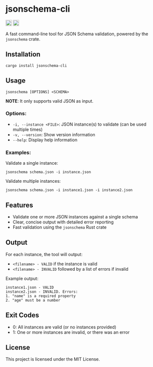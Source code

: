# jsonschema-cli

[<img alt="crates.io" src="https://img.shields.io/crates/v/jsonschema-cli.svg?style=flat-square&color=fc8d62&logo=rust" height="20">](https://crates.io/crates/jsonschema-cli)
[<img alt="docs.rs" src="https://img.shields.io/badge/docs.rs-jsonschema-cli?style=flat-square&labelColor=555555&logo=docs.rs" height="20">](https://docs.rs/jsonschema-cli)

A fast command-line tool for JSON Schema validation, powered by the `jsonschema` crate.

## Installation

```
cargo install jsonschema-cli
```

## Usage

```
jsonschema [OPTIONS] <SCHEMA>
```

**NOTE**: It only supports valid JSON as input.

### Options:

- `-i, --instance <FILE>`: JSON instance(s) to validate (can be used multiple times)
- `-v, --version`: Show version information
- `--help`: Display help information

### Examples:

Validate a single instance:
```
jsonschema schema.json -i instance.json
```

Validate multiple instances:
```
jsonschema schema.json -i instance1.json -i instance2.json
```

## Features

- Validate one or more JSON instances against a single schema
- Clear, concise output with detailed error reporting
- Fast validation using the `jsonschema` Rust crate

## Output

For each instance, the tool will output:

- `<filename> - VALID` if the instance is valid
- `<filename> - INVALID` followed by a list of errors if invalid

Example output:
```
instance1.json - VALID
instance2.json - INVALID. Errors:
1. "name" is a required property
2. "age" must be a number
```

## Exit Codes

- 0: All instances are valid (or no instances provided)
- 1: One or more instances are invalid, or there was an error

## License

This project is licensed under the MIT License.
